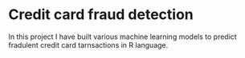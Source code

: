 # Credit card fraud detection

In this project I have built various machine learning models to predict fradulent credit card tarnsactions in R language.



